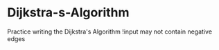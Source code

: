 # Dijkstra-s-Algorithm
Practice writing the Dijkstra's Algorithm
!input may not contain negative edges 
